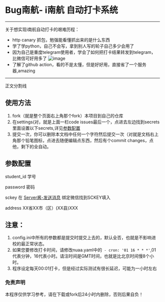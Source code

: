 # Bug南航- i南航 自动打卡系统

---

关于想实现i南航自动打卡的艰难历程：

- http canary 抓包，勉强能看懂抓出来的是什么东西
- 学了学python，自己不会写，拿到别人写的轮子自己多少会用了
- 因为自己是重度telegram使用者，学会了如何把打卡结果转发到telegram，比微信可好用多了
![image](https://user-images.githubusercontent.com/62705137/133776485-1ecdc980-368a-4447-846c-88bfdabbd7b0.png)
- 了解了github action，看的不是太懂，但是好好用，直接省了一个服务器,amazing

----

正文分割线

## 使用方法
1. fork（就是整个页面右上角那个fork）本项目到自己的仓库
2. 在settings(对，就是上面一栏code issues最后一个，点进去左边找到secrets里面设置以下secrets,详见[参数配置](#canshu)
3. 提交一次，你可以删除本文档中任何一个字符然后提交一次（对就是文档右上角那个铅笔图标，点进去随便编辑点东西，然后有个commit changes，点他，剩下的全自动。

<h2 id="canshu">参数配置</h2>
student_id 学号  

password 密码  

sckey 在 [Server酱-发送消息](http://sc.ftqq.com/?c=code) 绑定微信找到SCKEY填入  

address XX省XX市（区）(XX县)XXX  

## 注意：
1. config.ini中所有的参数都是提交时提交上去的，默认全否，也就是不影响进校的最正常状态。
2. 如果您要修改打卡时间，请修改nuaa.yaml中的` - cron: '01 16 * * *'`,01代表分钟，16代表小时。请注时间是GMT时间，也就是比北京时间慢8个小时。
3. 程序设定每天00:01打卡，但是经过实际测试有很长延迟，可能为一小时左右

### 免责声明
本程序仅供学习参考，请在下载或fork后24小时内删除，否则后果自负！

